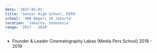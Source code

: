 ```yaml
---
date: '2017-01-01'
title: 'Senior High School, MIPA'
school: 'SMA Negeri 18 Jakarta'
location: 'Jakarta, Indonesia'
range: '2017 - 2020'
---
```


- Founder & Leader Cinematography Labas (Media Pers School) 2018 - 2019
